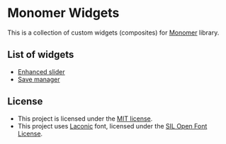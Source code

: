 # Monomer Widgets

This is a collection of custom widgets (composites) for [Monomer](https://github.com/fjvallarino/monomer) library.

## List of widgets
- [Enhanced slider](readme/enhanced-slider/README.md)
- [Save manager](readme/save-manager/README.md)

## License
- This project is licensed under the [MIT license](LICENSE.md).
- This project uses [Laconic](https://www.fontsquirrel.com/fonts/laconic) font, licensed under the [SIL Open Font License](https://www.fontsquirrel.com/license/laconic).
